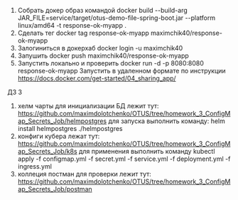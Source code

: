 1. Собрать докер образ командой
   docker build --build-arg JAR_FILE=service/target/otus-demo-file-spring-boot.jar --platform linux/amd64 -t
   response-ok-myapp .
2. Сделать тег
   docker tag response-ok-myapp maximchik40/response-ok-myapp
3. Залогиниться в докерхаб
   docker login -u maximchik40
4. Запушить
   docker push maximchik40/response-ok-myapp
5. Запустить локально и проверить
   docker run -d -p 8080:8080 response-ok-myapp
   Запустить в удаленном формате по инструкции https://docs.docker.com/get-started/04_sharing_app/

ДЗ 3

1) хелм чарты для инициализации БД лежит тут:
   https://github.com/maximdolotchenko/OTUS/tree/homework_3_ConfigMap_Secrets_Job/helmpostgres
   для запуска выполнить команду: helm install helmpostgres ./helmpostgres
2) конфиги кубера лежат тут:
   https://github.com/maximdolotchenko/OTUS/tree/homework_3_ConfigMap_Secrets_Job/k8s
   для применения выполнить команду kubectl apply -f configmap.yml -f secret.yml -f service.yml -f deployment.yml -f
   ingress.yml
3) коллеция постман для проверки лежит тут:
   https://github.com/maximdolotchenko/OTUS/tree/homework_3_ConfigMap_Secrets_Job/postman
